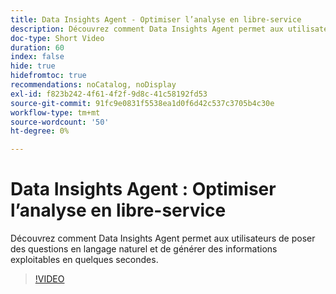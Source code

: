 ```yaml
---
title: Data Insights Agent - Optimiser l’analyse en libre-service
description: Découvrez comment Data Insights Agent permet aux utilisateurs de poser des questions en langage naturel et de générer des informations exploitables en quelques secondes.
doc-type: Short Video
duration: 60
index: false
hide: true
hidefromtoc: true
recommendations: noCatalog, noDisplay
exl-id: f823b242-4f61-4f2f-9d8c-41c58192fd53
source-git-commit: 91fc9e0831f5538ea1d0f6d42c537c3705b4c30e
workflow-type: tm+mt
source-wordcount: '50'
ht-degree: 0%

---
```


# Data Insights Agent : Optimiser l’analyse en libre-service

Découvrez comment Data Insights Agent permet aux utilisateurs de poser des questions en langage naturel et de générer des informations exploitables en quelques secondes.

<!-- 62_S106_3442453_59_data-insights-agent-empowering-selfservice-analytics -->
>[!VIDEO](https://video.tv.adobe.com/v/3458304/?learn=on&enablevpops=true)
